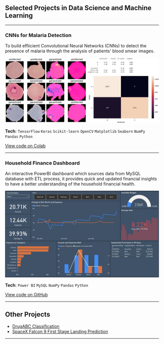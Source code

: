 ## Selected Projects in Data Science and Machine Learning

---

### CNNs for Malaria Detection

To build effiicient Convolutional Neural Networks (CNNs) to detect the presence of malaria through the analysis of patients' blood smear images.

<img src="images/combined.jpg?raw=true/">

**Tech**: `TensorFlow`  `Keras`  `Scikit-learn`  `OpenCV`  `Matplotlib`  `Seaborn`  `NumPy`  `Pandas`  `Python`

[View code on Colab](https://colab.research.google.com/drive/12d3lBN9uQWn8zr_LBGY56BypIHqdqP_a?usp=sharing)

---

### Household Finance Dashboard
An interactive PowerBI dashboard which sources data from MySQL database with ETL process, it provides quick and updated financial insights to have a better understanding of the household financial health.

<img src="images/dashboard_preview.jpg?raw=true"/>

**Tech**: `Power BI`  `MySQL`  `NumPy`  `Pandas`  `Python`

[View code on GitHub](https://github.com/Kevin-qt/Household-Finance-Dashboard)

---


## Other Projects

- [DrugABC Classification](https://github.com/Kevin-qt/DrugABC-Classification)
- [SpaceX Falcon 9 First Stage Landing Prediction](https://github.com/Kevin-qt/SpaceX-Falcon-9-First-Stage-Landing-Prediction)

---
